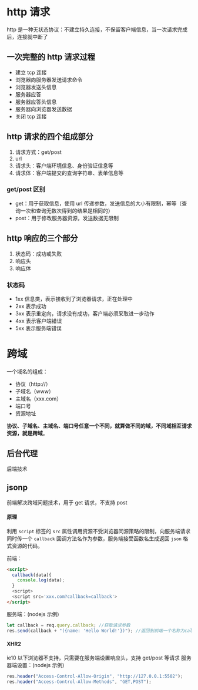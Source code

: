 # http 请求

http 是一种无状态协议：不建立持久连接，不保留客户端信息，当一次请求完成后，连接就中断了

## 一次完整的 http 请求过程

- 建立 tcp 连接
- 浏览器向服务器发送请求命令
- 浏览器发送头信息
- 服务器应答
- 服务器应答头信息
- 服务器向浏览器发送数据
- 关闭 tcp 连接

## http 请求的四个组成部分

1. 请求方式：get/post
2. url
3. 请求头：客户端环境信息、身份验证信息等
4. 请求体：客户端提交的查询字符串、表单信息等

### get/post 区别

- get：用于获取信息，使用 url 传递参数，发送信息的大小有限制，幂等（查询一次和查询无数次得到的结果是相同的）
- post：用于修改服务器资源，发送数据无限制

## http 响应的三个部分

1.  状态码：成功或失败
2.  响应头
3.  响应体

### 状态码

- 1xx 信息类，表示接收到了浏览器请求，正在处理中
- 2xx 表示成功
- 3xx 表示重定向，请求没有成功，客户端必须采取进一步动作
- 4xx 表示客户端错误
- 5xx 表示服务端错误

# 跨域

一个域名的组成：

- 协议（http://）
- 子域名（www）
- 主域名（xxx.com）
- 端口号
- 资源地址

**协议、子域名、主域名、端口号任意一个不同，就算做不同的域，不同域相互请求资源，就是跨域**。

## 后台代理
后端技术
## jsonp

前端解决跨域问题技术，用于 get 请求，不支持 post

#### 原理

利用 `script` 标签的 `src` 属性调用资源不受浏览器同源策略的限制，向服务端请求同时传一个 `callback` 回调方法名作为参数，服务端接受函数名生成返回 `json` 格式资源的代码。

前端：

```html
<script>
  callback(data){
    console.log(data);
  }
  <script>
  <script src='xxx.com?callback=callback'>
</script>
```

服务端：(nodejs 示例)

```js
let callback = req.query.callback; //获取请求参数
res.send(callback + "({name: 'Hello World!'})"); //返回到前端一个名称为callback的js函数并执行，这样在前端页面只需要定义了一个callback的函数，就可以接收到后端的数据并处理
```

#### XHR2

ie10 以下浏览器不支持，只需要在服务端设置响应头，支持 get/post 等请求
服务器端设置：(nodejs 示例)

```js
res.header("Access-Control-Allow-Origin", "http://127.0.0.1:5502");
res.header("Access-Control-Allow-Methods", "GET,POST");
```
